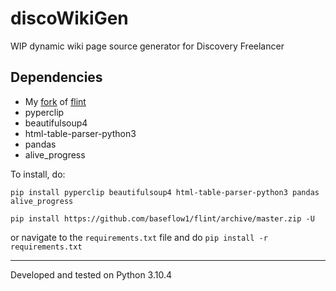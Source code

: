 # discoWikiGen
WIP dynamic wiki page source generator for Discovery Freelancer 


## Dependencies
- My [fork](https://github.com/BASEFlow1/flint) of [flint](https://github.com/biqqles/flint)
- pyperclip
- beautifulsoup4
- html-table-parser-python3
- pandas
- alive_progress

To install, do:

`pip install pyperclip beautifulsoup4 html-table-parser-python3 pandas alive_progress`

`pip install https://github.com/baseflow1/flint/archive/master.zip -U`

or navigate to the `requirements.txt` file and do `pip install -r requirements.txt`

---
Developed and tested on Python 3.10.4
